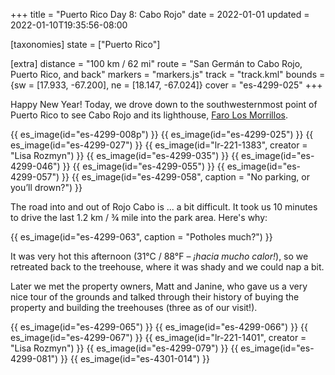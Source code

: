 +++
title = "Puerto Rico Day 8: Cabo Rojo"
date = 2022-01-01
updated = 2022-01-10T19:35:56-08:00

[taxonomies]
state = ["Puerto Rico"]

[extra]
distance = "100 km / 62 mi"
route = "San Germán to Cabo Rojo, Puerto Rico, and back"
markers = "markers.js"
track = "track.kml"
bounds = {sw = [17.933, -67.200], ne = [18.147, -67.024]}
cover = "es-4299-025"
+++

Happy New Year! Today, we drove down to the southwesternmost point of Puerto Rico to see Cabo Rojo and its lighthouse, [Faro Los Morrillos](https://www.discoverpuertorico.com/profile/faro-los-morrillos-de-cabo-rojo/8058).

<!-- more -->

{{ es_image(id="es-4299-008p") }}
{{ es_image(id="es-4299-025") }}
{{ es_image(id="es-4299-027") }}
{{ es_image(id="lr-221-1383", creator = "Lisa Rozmyn") }}
{{ es_image(id="es-4299-035") }}
{{ es_image(id="es-4299-046") }}
{{ es_image(id="es-4299-055") }}
{{ es_image(id="es-4299-057") }}
{{ es_image(id="es-4299-058", caption = "No parking, or you’ll drown?") }}

The road into and out of Rojo Cabo is ... a bit difficult. It took us 10 minutes to drive the last 1.2 km / ¾ mile into the park area. Here's why:

{{ es_image(id="es-4299-063", caption = "Potholes much?") }}

It was very hot this afternoon (31°C / 88°F – _¡hacia mucho calor!_), so we retreated back to the treehouse, where it was shady and we could nap a bit.

Later we met the property owners, Matt and Janine, who gave us a very nice tour of the grounds and talked through their history of buying the property and building the treehouses (three as of our visit!).

{{ es_image(id="es-4299-065") }}
{{ es_image(id="es-4299-066") }}
{{ es_image(id="es-4299-067") }}
{{ es_image(id="lr-221-1401", creator = "Lisa Rozmyn") }}
{{ es_image(id="es-4299-079") }}
{{ es_image(id="es-4299-081") }}
{{ es_image(id="es-4301-014") }}
